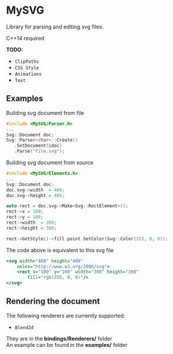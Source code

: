# MySVG
Library for parsing and editing svg files.  

C++14 required

**TODO:**
- `ClipPaths`
- `CSS Style`
- `Animations`
- `Text`

## Examples
Building svg document from file

```cpp
#include <MySVG/Parser.h>
...
Svg::Document doc;
Svg::Parser<char>::Create()
   .SetDocument(&doc)
   .Parse("file.svg");
```

Building svg document from source

```cpp
#include <MySVG/Elements.h>
...
Svg::Document doc;
doc.svg->width  = 400;
doc.svg->height = 400;

auto rect = doc.svg->Make<Svg::RectElement>();
rect->x = 100;
rect->y = 100;
rect->width  = 300;
rect->height = 300;

rect->GetStyle()->fill.paint.SetColor(Svg::Color(255, 0, 0));
```

The code above is equivalent to this svg file

```svg
<svg width="400" height="400"
    xmlns="http://www.w3.org/2000/svg">
    <rect x="100" y="100" width="300" height="300"
        fill="rgb(255, 0, 0)"/>
</svg>
```

## Rendering the document
The following renderers are currently supported:
- `Blend2d`

They are in the **bindings/Renderers/** folder  
An example can be found in the **examples/** folder
